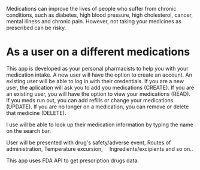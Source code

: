 Medications can improve the lives of people who suffer from chronic conditions, such as diabetes, high blood pressure, high cholesterol, cancer, mental illness and chronic pain. However, not taking your medicines as prescribed can be risky.



# As a user on a different medications

This app is developed as your personal pharmacists to help you with your medication intake.
A new user will have the option to create an account.
An existing user will be able to log in with their credentials.
If you are a new user, the aplication will ask you to add you medications (CREATE).
If you are an existing user, you will have the option to view your medications (READ).
If you meds run out, you can add refills or change your medications (UPDATE).
If you are no longer on a medication, you can remove or delete that medicine (DELETE).

I use will be able to look up their medication information by typing the name on the search bar.

User will be presented with drug's safety/adverse event, Routes of administration, Temperature excursion,  Ingredients/excipients and so on..

This app uses FDA API to get prescription drugs data.




  
